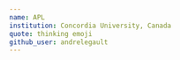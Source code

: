 ```yaml
---
name: APL
institution: Concordia University, Canada
quote: thinking emoji
github_user: andrelegault
---
```


